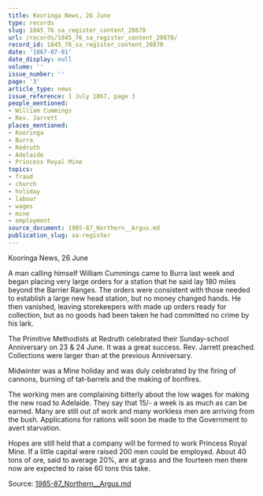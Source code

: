 ```yaml
---
title: Kooringa News, 26 June
type: records
slug: 1845_76_sa_register_content_20870
url: /records/1845_76_sa_register_content_20870/
record_id: 1845_76_sa_register_content_20870
date: '1867-07-01'
date_display: null
volume: ''
issue_number: ''
page: '3'
article_type: news
issue_reference: 1 July 1867, page 3
people_mentioned:
- William Cummings
- Rev. Jarrett
places_mentioned:
- Kooringa
- Burra
- Redruth
- Adelaide
- Princess Royal Mine
topics:
- fraud
- church
- holiday
- labour
- wages
- mine
- employment
source_document: 1985-87_Northern__Argus.md
publication_slug: sa-register
---
```


Kooringa News, 26 June

A man calling himself William Cummings came to Burra last week and began placing very large orders for a station that he said lay 180 miles beyond the Barrier Ranges.  The orders were consistent with those needed to establish a large new head station, but no money changed hands.  He then vanished, leaving storekeepers with made up orders ready for collection, but as no goods had been taken he had committed no crime by his lark.

The Primitive Methodists at Redruth celebrated their Sunday-school Anniversary on 23 & 24 June.  It was a great success.  Rev. Jarrett preached.  Collections were larger than at the previous Anniversary.

Midwinter was a Mine holiday and was duly celebrated by the firing of cannons, burning of tat-barrels and the making of bonfires.

The working men are complaining bitterly about the low wages for making the new road to Adelaide.  They say that 15/- a week is as much as can be earned.  Many are still out of work and many workless men are arriving from the bush.  Applications for rations will soon be made to the Government to avert starvation.

Hopes are still held that a company will be formed to work Princess Royal Mine.  If a little capital were raised 200 men could be employed.  About 40 tons of ore, said to average 20%, are at grass and the fourteen men there now are expected to raise 60 tons this take.

Source: [1985-87_Northern__Argus.md](/downloads/markdown/1985-87_Northern__Argus.md)
